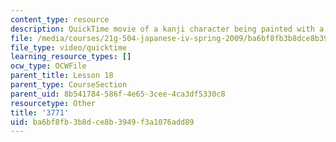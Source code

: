 ```yaml
---
content_type: resource
description: QuickTime movie of a kanji character being painted with a brush.
file: /media/courses/21g-504-japanese-iv-spring-2009/ba6bf8fb3b8dce8b3949f3a1076add89_3771.mov
file_type: video/quicktime
learning_resource_types: []
ocw_type: OCWFile
parent_title: Lesson 18
parent_type: CourseSection
parent_uid: 8b541784-586f-4e65-3cee-4ca3df5330c8
resourcetype: Other
title: '3771'
uid: ba6bf8fb-3b8d-ce8b-3949-f3a1076add89
---
```


